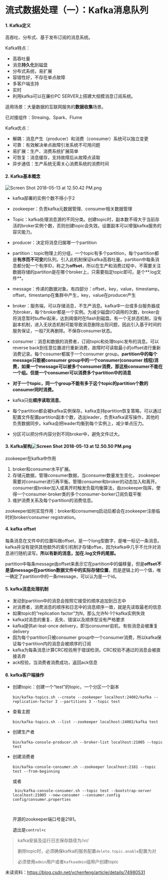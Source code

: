 # 流式数据处理（一）：Kafka消息队列

#### 1. Kafka定义

高吞吐、分布式、基于发布订阅的消息系统。

Kafka特点：

* 高吞吐量
* 消息**持久化**到磁盘
* 分布式系统，易扩展
* 容错性好，不存在单点故障
* 多客户端支持
* 实时
* 利用kafka可以在廉价PC SERVER上搭建大规模消息订阅系统。

适用场景：大量数据的互联网服务的**数据收集**场景。

已对接组件：Streaing、Spark、Flume

Kafka优点：

* 解耦：消息产生（producer）和消费（consumer）系统可以独立变更
* 可靠：有效解决单点故障引发系统不可用问题
* 易扩展：生产、消费系统扩展简单
* 可恢复：消息缓存，支持故障后从故障点读取
* 异步通信：生产系统无需关心消费系统的消费时间

#### 2. Kafka基本概念

![Screen Shot 2018-05-13 at 12.50.42 PM.png](https://i.loli.net/2018/05/13/5af7c453c303d.png)

* kafka部署的实例个数不得小于2


* zookeeper：负责kafka元数据管理、consumer相关数据管理
* Topic：kafka处理消息源的不同分类。创建topic时，副本数不得大于当前存活的broker实例个数，否则创建topic会失效。设置副本可以增强kafka服务的容灾能力。
* producer：决定将消息归属哪一个partition
* partition：topic物理上的分组，一个topic有多个partition，每个partition都是**有序而不可变**的队列。引入此机制保证kafka高吞吐量。partition中每条消息都分配一个有序ID，称之为**offset**，所以在生产和消费过程中，不需要关注数据存储的partition是在哪个broker上，只需要指定topic即可。是个**.log文件**。
* message：传递的数据对象。有四部分：offset，key，value，timestamp。offset，timestamp在集群中产生，key，value在producer产生
* broker：服务端，可以存储消息，不生产消息。kafka中一台或多台服务器成为broker，每个broker都是一个实例。为减少磁盘I/O调用的次数，broker会将消息暂时buffer起来，达到阈值时在flash到磁盘。有一个无状态机制，没有副本机制，进入无状态机制可能导致消息删除出现问题，因此引入基于时间的服务保证，一般7天再删除。不保存consumer状态。
* consumer：消息和数据的消费者，订阅topic和处理topic发布的消息。可以reverse back到任意位置进行重新消费，故障时可读取最小的offset进行重新消费记录。每个cosumer都属于一个consumer group。**partition中的每个message只能被consumer group中的一个consumer(consumer 线程)消费，如果一个message可以被多个consumer消费，那这些consumer不能在一个组。但是一个consumer可以消费多个partition中的消息**
* **对于一个topic，同一个group不能有多于这个topic的partition个数的consumer同时消费。**
* kafka只能**顺序读取消息**。
* 每个partition都会被kafka实例保存。kafka支持partition恢复策略，可以通过配置文件配置partition副本个数，选出leader，负责kafka读写操作，其他的负责数据同步。kafka会把leader均衡到每个实例上，减少单点压力。
* 分区可以把分件内容分到不同broker中，避免文件过大。

#### 3. Kafka架构![Screen Shot 2018-05-13 at 12.50.50 PM.png](https://i.loli.net/2018/05/13/5af7c452e5338.png)

zookeeper在kafka中作用

1. broker和consumer水平扩展。
2. 存储元数据，管理consumer数据，当consumer数量发生变化， zookeeper需要对consumer进行再平衡。管理consumer和broker的动态加入和离开。consumer或broker加入或离开时触发负载均衡算法，由zookeeper指挥，使得一个consumer-broker类的多个consumer-borker订阅负载平衡
3. 维护消费关系及每个partition的消费信息。

zookeeper如何实现作用：broker和consumerq启动后都会在zookeeper注册临时的broker/consumer registration。

#### 4. kafka offset

每条消息在文件中的位置叫做offset，是一个long型数字，是唯一标记一条消息。kafka并没有提供其他额外的索引机制才存储offse，因为kafka中几乎不允许对消息进行随机读写。**所以有新的消息，加在.log文件的尾部。**

partition中每条message由offset来表示它在partition中的偏移量，但是**offset不是该message在partition数据文件中的实际存储位置**，而是逻辑上的一个值，唯一确定了partition中的一条message，可以认为是一个id。

#### 5. kafka消息处理机制

* 发动到partition中的消息会按照它接受的顺序追加到日志中
* 对消费者，消费消息的顺序和日志中的消息顺序一致，就是先读取最老的信息
* 如果topic的“replication factor”为N，那么允许N-1个kafka实例失效
* kafka对消息的重复、丢失、错误以及顺序型没有严格要求
* kafka提供at-leat-once delivery，即当consumer宕机，有些消息会被重复delivery
* 因为每个partition只被consumer group中一个consumer消费，所以kafka保证每个partition内的消息会被顺序的订阅
* kafka为每条消息计算CRC校验用于错误检测，CRC校验不通过的消息会被直接丢弃
* ack校验，当消费者消费成功，返回ack信息

#### 6. kafka客户端操作

* 创建topic：创建一个“test”的topic，一个分区一个副本

  ​	`bin/kafka-topics.sh --create --zookeeper localhost:24002/kafka --replication-factor 3 --partitions 3 --topic test`

* 查看主题

  ​	`bin/kafka-topics.sh --list --zookeeper localhost:24002/kafka test`

* 创建生产者

  ​	`bin/kafka-console-producer.sh --broker-list localhost:21005 --topic test`

* 创建消费者

  ​	`bin/kafka-console-consumer.sh --zookeeper localhost:2181 --topic test --from-beginning`

  或者

  `	bin/kafka-console-consumer.sh --topic test --bootstrap-server localhost:21005 --new-consumer --consumer.config config/consumer.properties`

  ​

  开源的zookeeper端口号是2181。

  退出是`control+c`



> kafka安装及运行日志保存路径为/vr/
>
> 删除topic时，必须确保kafka的服务配置`delete.topic.enable`配置为对
>
> 必须使用`admin`用户或者`kafkaadmin`组用户创建topic



未读资料：https://blog.csdn.net/ychenfeng/article/details/74980531





